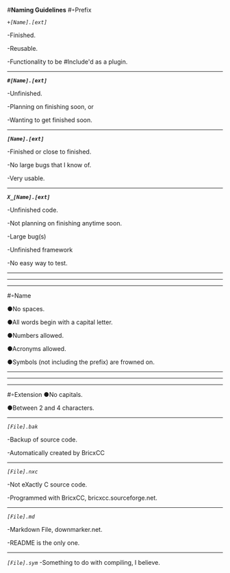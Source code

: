 #**Naming Guidelines**
#◦Prefix

*`+[Name].[ext]`*

-Finished.

-Reusable.

-Functionality to be #Include'd as a plugin.

***

***`#[Name].[ext]`***

-Unfinished.

-Planning on finishing soon, or

-Wanting to get finished soon.

***

***`[Name].[ext]`***

-Finished or close to finished.

-No large bugs that I know of.

-Very usable.

***

***`X_[Name].[ext]`***

-Unfinished code.

-Not planning on finishing anytime soon.

-Large bug(s)

-Unfinished framework

-No easy way to test.


***
***
***

#◦Name

●No spaces.

●All words begin with a capital letter.

●Numbers allowed.

●Acronyms allowed.

●Symbols (not including the prefix) are frowned on.

***
***
***

#◦Extension
●No capitals.

●Between 2 and 4 characters.

***

*`[File].bak`*

-Backup of source code.

-Automatically created by BricxCC

***

*`[File].nxc`*

-Not eXactly C source code.

-Programmed with BricxCC, bricxcc.sourceforge.net.

***

*`[File].md`*

-Markdown File, downmarker.net.

-README is the only one.

***

*`[File].sym`*
-Something to do with compiling, I believe.